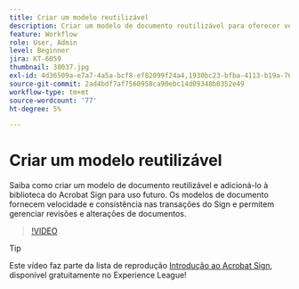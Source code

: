 ```yaml
---
title: Criar um modelo reutilizável
description: Criar um modelo de documento reutilizável para oferecer velocidade e consistência
feature: Workflow
role: User, Admin
level: Beginner
jira: KT-6059
thumbnail: 38037.jpg
exl-id: 4d36509a-e7a7-4a5a-bcf8-ef82099f24a4,1930bc23-bfba-4113-b19a-76634667bda3
source-git-commit: 2ad4bdf7af7560958ca90ebc14d09348b0352e49
workflow-type: tm+mt
source-wordcount: '77'
ht-degree: 5%

---
```


# Criar um modelo reutilizável

Saiba como criar um modelo de documento reutilizável e adicioná-lo à biblioteca do Acrobat Sign para uso futuro. Os modelos de documento fornecem velocidade e consistência nas transações do Sign e permitem gerenciar revisões e alterações de documentos.

>[!VIDEO](https://video.tv.adobe.com/v/38037?quality=12&learn=on&hidetitle=true)

>[!TIP]
>
>Este vídeo faz parte da lista de reprodução [Introdução ao Acrobat Sign](https://experienceleague.adobe.com/en/playlists/acrobat-sign-get-started-business-users), disponível gratuitamente no Experience League!
